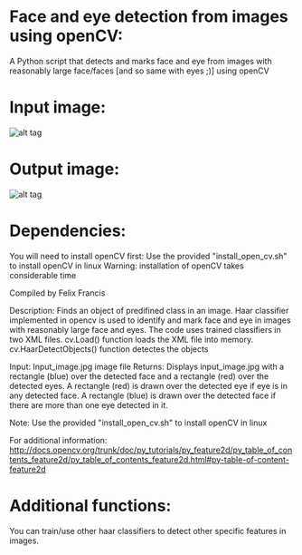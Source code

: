 Face and eye detection from images using openCV:
================================================

A Python script that detects and marks face and eye from images with reasonably large face/faces [and so same with eyes ;)] using openCV


Input image:
================================================
![alt tag](https://github.com/ffrancis/Image_feature_detection/blob/master/input_image.jpg)

Output image:
================================================
![alt tag](https://github.com/ffrancis/Image_feature_detection/blob/master/output_image.jpg)

Dependencies:
=============

You will need to install openCV first:
	Use the provided "install_open_cv.sh" to install openCV in linux
	Warning: installation of openCV takes considerable time


Compiled by Felix Francis

Description:    Finds an object of predifined class in an image. Haar classifier implemented in opencv is used to identify and mark face and eye in images with reasonably large face and eyes.
                The code uses trained classifiers in two XML files. cv.Load() function loads the XML file into memory. cv.HaarDetectObjects() function detectes
                the objects

Input:          Input_image.jpg image file
Returns:        Displays input_image.jpg with a rectangle (blue) over the detected face and a rectangle (red) over the detected eyes.
                A rectangle (red) is drawn over the detected eye if eye is in any detected face. A rectangle (blue) is drawn over the detected face if there are more than one eye detected in it.

Note: Use the provided "install_open_cv.sh" to install openCV in linux

For additional information: http://docs.opencv.org/trunk/doc/py_tutorials/py_feature2d/py_table_of_contents_feature2d/py_table_of_contents_feature2d.html#py-table-of-content-feature2d


Additional functions:
=====================
You can train/use other haar classifiers to detect other specific features in images.
